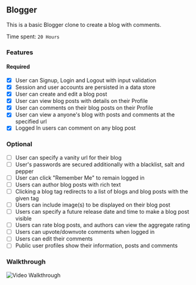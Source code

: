 ## Blogger

This is a basic Blogger clone to create a blog with comments.

Time spent: `20 Hours`

### Features

#### Required

- [x] User can Signup, Login and Logout with input validation
- [X] Session and user accounts are persisted in a data store
- [X] User can create and edit a blog post
- [X] User can view blog posts with details on their Profile
- [X] User can comments on their blog posts on their Profile
- [X] User can view a anyone's blog with posts and comments at the specified url
- [X] Logged In users can comment on any blog post

### Optional

- [ ] User can specify a vanity url for their blog 
- [ ] User's passwords are secured additionally with a blacklist, salt and pepper
- [ ] User can click "Remember Me" to remain logged in
- [ ] Users can author blog posts with rich text
- [ ] Clicking a blog tag redirects to a list of blogs and blog posts with the given tag
- [ ] Users can include image(s) to be displayed on their blog post
- [ ] Users can specify a future release date and time to make a blog post visible
- [ ] Users can rate blog posts, and authors can view the aggregate rating
- [ ] Users can upvote/downvote comments when logged in
- [ ] Users can edit their comments
- [ ] Public user profiles show their information, posts and comments

### Walkthrough

![Video Walkthrough](...)

